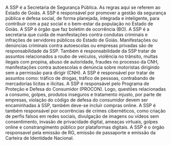 A SSP é a Secretaria de Segurança Pública. As regras aqui se referem ao Estado de Goiás. A SSP é responsável por promover a gestão da segurança pública e defesa social, de forma planejada, integrada e inteligente, para contribuir com a paz social e o bem-estar da população no Estado de Goiás. A SSP é órgão que faz boletim de ocorrência (BO). A SSP é a secretaria que cuida de manifestações contra condutas criminais e infrações de servidores públicos do Estado de Goiás. Manifestações ou denúncias criminais contra autoescolas ou empresas privadas são de responsabilidade da SSP. Também é responsabilidade da SSP tratar de assuntos relacionados a roubo de veículos, violência no trânsito, multas ilegais com propina, abuso de autoridade, fraudes no processo da CNH, manifestações contra autoescolas e denúncia sobre motoristas dirigindo sem a permissão para dirigir (CNH). A SSP é responsável por tratar de assuntos como: tráfico de drogas, tráfico de pessoas, contrabando de mercadorias lícitas e ilícitas. A SSP é responsável pelo Programa de Proteção e Defesa do Consumidor (PROCON). Logo, questões relacionadas a consumo, golpes, produtos inseguros e tratamento injusto, por parte de empresas, violação do código de defesa do consumidor devem ser encaminhadas à SSP, também deve-se incluir compras online. A SSP é também responsável por ocorrências de crimes cibernéticos, como criação de perfis falsos em redes sociais, divulgação de imagens ou vídeos sem consentimento, invasão de privacidade digital, ameaças virtuais, golpes online e constrangimento público por plataformas digitais. A SSP é o órgão responsavel pela emissão de RG, emissão de passaporte e emissão da Carteira de Identidade Nacional.